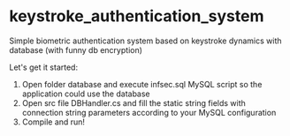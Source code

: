 # keystroke_authentication_system
Simple biometric authentication system based on keystroke dynamics with database (with funny db encryption)

Let's get it started:
1.  Open folder database and execute infsec.sql MySQL script so the application could use the database
2.  Open src file DBHandler.cs and fill the static string fields with connection string parameters according to your MySQL configuration
3.  Compile and run!
